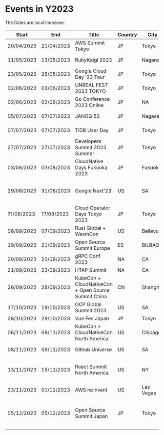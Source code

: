 # Events in Y2023
The Dates are local timezone.

| Start | End | Title | Country | City | Location | Price | URL |
| --- | --- | --- | --- | --- | --- | --- | --- |
| 20/04/2023 | 21/04/2023 | AWS Summit Tokyo | JP | Tokyo | Onsite | Free | https://aws.amazon.com/jp/summits/tokyo/ |
| 11/05/2023 | 13/05/2023 | RubyKaigi 2023 | JP | Nagano | Onsite + Online | 20,000JPY | https://rubykaigi.org/2023/ |
| 23/05/2023 | 25/05/2023 | Google Cloud Day ’23 Tour | JP | Tokyo | Online | Free | https://aws.amazon.com/jp/summits/tokyo/ |
| 02/06/2023 | 03/06/2023 | UNREAL FEST 2023 TOKYO | JP | Tokyo | Onsite | Free | https://unrealengine.jp/unrealfest/2023/ |
| 02/06/2023 | 02/06/2023 | Go Conference 2023 Online | JP | NA | Online | Free | https://gocon.jp/2023/ |
| 05/07/2023 | 07/07/2023 | JANOG 52 | JP | Nagasaki | Onsite + Online | Free | https://www.janog.gr.jp/meeting/janog52/ |
| 07/07/2023 | 07/07/2023 | TiDB User Day | JP | Tokyo | Onsite + Online | Free | https://pingcap.co.jp/tidb-user-day-2023-thank-you/ |
| 27/07/2023 | 27/07/2023 | Developers Summit 2023 Summer | JP | Tokyo | Online | Free | https://event.shoeisha.jp/devsumi/20230727 |
| 03/08/2023 | 03/08/2023 | CloudNative Days Fukuoka 2023 | JP | Fukuoka| Onsite + Online | Free | https://event.cloudnativedays.jp/cndf2024 |
| 29/08/2023 | 31/08/2023 | Google Next'23 | US | SA | Onsite + Online | Full Price: $1,599 <BR> Digital Only: Coming Soon | https://cloud.withgoogle.com/next |
| ??/08/2023 | ??/08/2023 | Cloud Operator Days Tokyo 2023 | JP | Tokyo | Online & TBA | - | https://cloudopsdays.com/ |
| 06/09/2023 | 07/09/2023 | Rust Global + WasmCon | US | Bellevue | Onsite | $199(Hobbyist) | https://events.linuxfoundation.org/rust-global/ |
| 19/09/2023 | 21/09/2023 | Open Source Summit Europe | ES | BILBAO | Onsite + Online | Free(Virtual) | https://events.linuxfoundation.org/open-source-summit-europe/ |
| 20/09/2023 | 20/09/2023 | gRPC Conf 2023 | NA | CA | Onsite | $50(Early Bird), $99(Standard) | https://events.linuxfoundation.org/grpc-conf/ |
| 21/09/2023 | 22/09/2023 | HTAP Summit | NA | CA | Onsite | - | https://www.pingcap.com/htap-summit/ |
| 26/09/2023 | 28/09/2023 | KubeCon + CloudNativeCon + Open Source Summit China | CN | Shanghai | Online & TBA | Early Bird: $54 (Individual)  | https://www.lfasiallc.com/kubecon-cloudnativecon-open-source-summit-china/ |
| 17/10/2023 | 19/10/2023 | OCP Global Summit 2023 | US | SA | Onsite | Early Bird: $700 | https://www.opencompute.org/summit/global-summit |
| 28/10/2023 | 28/10/2023 | Vue Fes Japan | JP | Tokyo | - | - | https://vuefes.jp/2023/ |
| 06/11/2023 | 09/11/2023 | KubeCon + CloudNativeCon North America | US | Chicago | Onsite + Online | Early Bird: $598(Individual) <BR> Virtula: $15 | https://events.linuxfoundation.org/kubecon-cloudnativecon-north-america/ |
| 08/11/2023 | 09/11/2023 | Github Universe | US | SA | Onsite + Online | | https://githubuniverse.com/ |
| 13/11/2023 | 15/11/2023 | React Summit North America | US | NY | Onsite + Online | Remote Full Ticket with multipass €17/month | https://githubuniverse.com/ |
| 23/11/2023 | 01/12/2023 | AWS re:Invent | US | Las Vegas | Onsite | $2,099 | https://reinvent.awsevents.com/ |
| 05/12/2023 | 05/12/2023 | Open Source Summit Japan | JP | Tokyo | Onsite + Online | Early Bird: $375(In-Person) <BR> $125(Hobbyist) <BR> Virtula: $25 | https://events.linuxfoundation.org/kubecon-cloudnativecon-north-america/ |

